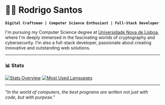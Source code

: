 # 🏄‍♂️ Rodrigo Santos

**`Digital Craftsman | Computer Science Enthusiast | Full-Stack Developer`**

I'm pursuing my Computer Science degree at [Universidade Nova de Lisboa](https://www.unl.pt/en), where I'm deeply immersed in the fascinating worlds of cryptography and cybersecurity. I'm also a full-stack developer, passionate about creating innovative and outstanding web solutions.

---

### 📊 Stats

[![Stats Overview](https://raw.githubusercontent.com/RodrigoRafaelSantos7/github-stats-transparent/output/generated/overview.svg)](https://github.com/RodrigoRafaelSantos7/github-stats-transparent)
[![Most Used Languages](https://raw.githubusercontent.com/RodrigoRafaelSantos7/github-stats-transparent/output/generated/languages.svg)](https://github.com/RodrigoRafaelSantos7/github-stats-transparent)

---

_"In the world of computers, the best programs are written not just with code, but with purpose."_

